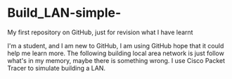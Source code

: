 # Build_LAN-simple-
My first repository on GitHub, just for revision what I have learnt

I'm a student, and I am new to GitHub, I am using GitHub hope that it could help me learn more.
The following building local area network is just follow what's in my memory, maybe there is something wrong.
I use Cisco Packet Tracer to simulate building a LAN.
